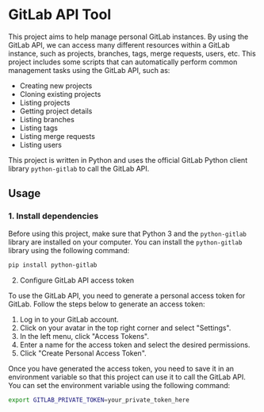 # GitLab API Tool

This project aims to help manage personal GitLab instances. By using the GitLab API, we can access many different resources within a GitLab instance, such as projects, branches, tags, merge requests, users, etc. This project includes some scripts that can automatically perform common management tasks using the GitLab API, such as:

- Creating new projects
- Cloning existing projects
- Listing projects
- Getting project details
- Listing branches
- Listing tags
- Listing merge requests
- Listing users

This project is written in Python and uses the official GitLab Python client library `python-gitlab` to call the GitLab API.

## Usage

### 1. Install dependencies

Before using this project, make sure that Python 3 and the `python-gitlab` library are installed on your computer. You can install the `python-gitlab` library using the following command:

```sh
pip install python-gitlab
```

2. Configure GitLab API access token

To use the GitLab API, you need to generate a personal access token for GitLab. Follow the steps below to generate an access token:

1. Log in to your GitLab account.
2. Click on your avatar in the top right corner and select "Settings".
3. In the left menu, click "Access Tokens".
4. Enter a name for the access token and select the desired permissions.
5. Click "Create Personal Access Token".

Once you have generated the access token, you need to save it in an environment variable so that this project can use it to call the GitLab API. You can set the environment variable using the following command:

```sh
export GITLAB_PRIVATE_TOKEN=your_private_token_here
```
